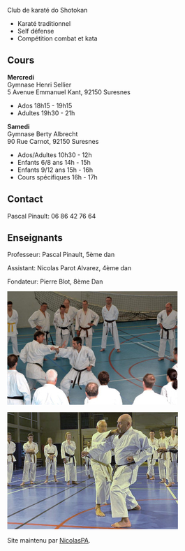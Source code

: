 Club de karaté do Shotokan
- Karaté traditionnel
- Self défense
- Compétition combat et kata

## Cours

**Mercredi**  
Gymnase Henri Sellier  
5 Avenue Emmanuel Kant, 92150 Suresnes
- Ados 18h15 - 19h15
- Adultes 19h30 - 21h

**Samedi**  
Gymnase Berty Albrecht  
90 Rue Carnot, 92150 Suresnes
- Ados/Adultes 10h30 - 12h
- Enfants 6/8 ans 14h - 15h
- Enfants 9/12 ans 15h - 16h
- Cours spécifiques 16h - 17h

## Contact

Pascal Pinault: 06 86 42 76 64

## Enseignants

Professeur: Pascal Pinault, 5ème dan

Assistant: Nicolas Parot Alvarez, 4ème dan

Fondateur: Pierre Blot, 8ème Dan

![Stage avec Pierre Blot](kcs_blot_390.jpeg)

![Stage avec Jean-Pierre Lavorato](kcs_lav.jpg)

Site maintenu par [NicolasPA](https://github.com/NicolasPA/kcsuresnes).
